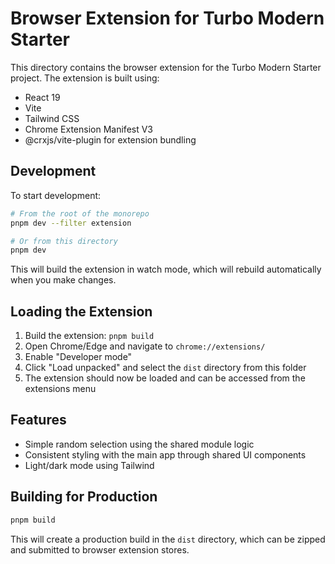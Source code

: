 # Browser Extension for Turbo Modern Starter

This directory contains the browser extension for the Turbo Modern Starter project. The extension is built using:

- React 19
- Vite
- Tailwind CSS
- Chrome Extension Manifest V3
- @crxjs/vite-plugin for extension bundling

## Development

To start development:

```bash
# From the root of the monorepo
pnpm dev --filter extension

# Or from this directory
pnpm dev
```

This will build the extension in watch mode, which will rebuild automatically when you make changes.

## Loading the Extension

1. Build the extension: `pnpm build`
2. Open Chrome/Edge and navigate to `chrome://extensions/`
3. Enable "Developer mode"
4. Click "Load unpacked" and select the `dist` directory from this folder
5. The extension should now be loaded and can be accessed from the extensions menu

## Features

- Simple random selection using the shared module logic
- Consistent styling with the main app through shared UI components
- Light/dark mode using Tailwind

## Building for Production

```bash
pnpm build
```

This will create a production build in the `dist` directory, which can be zipped and submitted to browser extension stores.